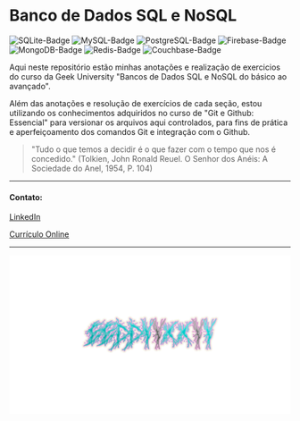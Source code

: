 # Banco de Dados SQL e NoSQL
<div>
<img src = "https://img.shields.io/badge/sqlite-%2307405e.svg?style=for-the-badge&logo=sqlite&logoColor=white" 
alt="SQLite-Badge">
<img src = 
"https://img.shields.io/badge/mysql-%2300f.svg?style=for-the-badge&logo=mysql&logoColor=white" 
alt="MySQL-Badge">
<img src = 
"https://img.shields.io/badge/postgres-%23316192.svg?style=for-the-badge&logo=postgresql&logoColor=white" 
alt="PostgreSQL-Badge">
<img src = "https://img.shields.io/badge/Firebase-039BE5?style=for-the-badge&logo=Firebase&logoColor=white" 
alt="Firebase-Badge">
<img src = "https://img.shields.io/badge/MongoDB-%234ea94b.svg?style=for-the-badge&logo=mongodb&logoColor=white" 
alt="MongoDB-Badge">
<img src = "https://img.shields.io/badge/redis-%23DD0031.svg?style=for-the-badge&logo=redis&logoColor=white" 
alt="Redis-Badge">
<img src = "https://img.shields.io/badge/Couchbase-EA2328?style=for-the-badge&logo=couchbase&logoColor=white" 
alt="Couchbase-Badge">
</div>

Aqui neste repositório estão minhas anotações e realização de exercicios do curso da Geek University "Bancos de Dados SQL e NoSQL do básico ao avançado".

Além das anotações e resolução de exercícios de cada seção, estou utilizando os conhecimentos adquiridos no curso de "Git e Github: Essencial" para versionar os arquivos aqui controlados, para fins de prática e aperfeiçoamento dos comandos Git e integração com o Github.

> "Tudo o que temos a decidir é o que fazer com o tempo que nos é concedido."
> (Tolkien, John Ronald Reuel. O Senhor dos Anéis: A Sociedade do Anel, 1954, P. 104)

---

#### Contato:

[LinkedIn](https://www.linkedin.com/in/eeddyyxxyy/ "Para contato profissional")

[Currículo Online](https://eddyyxxyy.github.io/#home "Realizado no curso de Git e Github: Essencial")

---

![Eddy](logo.png)
